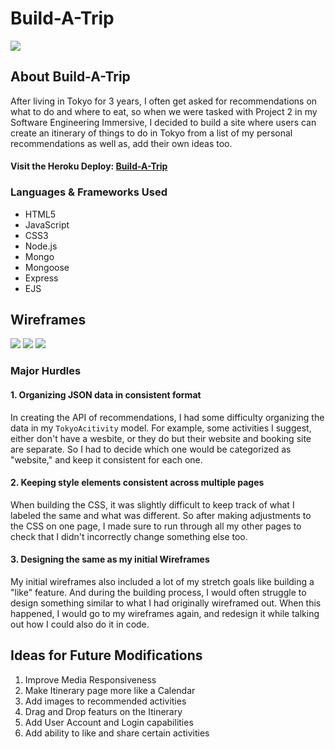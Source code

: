 # Build-A-Trip

<img src="img/">

## About Build-A-Trip
After living in Tokyo for 3 years, I often get asked for recommendations on what to do and where to eat, so when we were tasked with Project 2 in my Software Engineering Immersive, I decided to build a site where users can create an itinerary of things to do in Tokyo from a list of my personal recommendations as well as, add their own ideas too.

#### Visit the Heroku Deploy: [Build-A-Trip](https://build-a-trip.herokuapp.com/tokyo)

### Languages & Frameworks Used
- HTML5
- JavaScript
- CSS3
- Node.js
- Mongo
- Mongoose
- Express
- EJS

## Wireframes
<img src="/img/browse activities.png">
<img src="/img/your itinerary.png">
<img src="/img/create-form-pg.png">

### Major Hurdles
#### 1. Organizing JSON data in consistent format
In creating the API of recommendations, I had some difficulty organizing the data in my ```TokyoAcitivity``` model. For example, some activities I suggest, either don't have a wesbite, or they do but their website and booking site are separate. So I had to decide which one would be categorized as "website," and keep it consistent for each one.

#### 2. Keeping style elements consistent across multiple pages
When building the CSS, it was slightly difficult to keep track of what I labeled the same and what was different. So after making adjustments to the CSS on one page, I made sure to run through all my other pages to check that I didn't incorrectly change something else too.

#### 3. Designing the same as my initial Wireframes
My initial wireframes also included a lot of my stretch goals like building a "like" feature. And during the building process, I would often struggle to design something similar to what I had originally wireframed out. When this happened, I would go to my wireframes again, and redesign it while talking out how I could also do it in code. 

## Ideas for Future Modifications
1. Improve Media Responsiveness
2. Make Itinerary page more like a Calendar
3. Add images to recommended activities
4. Drag and Drop featurs on the Itinerary
5. Add User Account and Login capabilities
6. Add ability to like and share certain activities